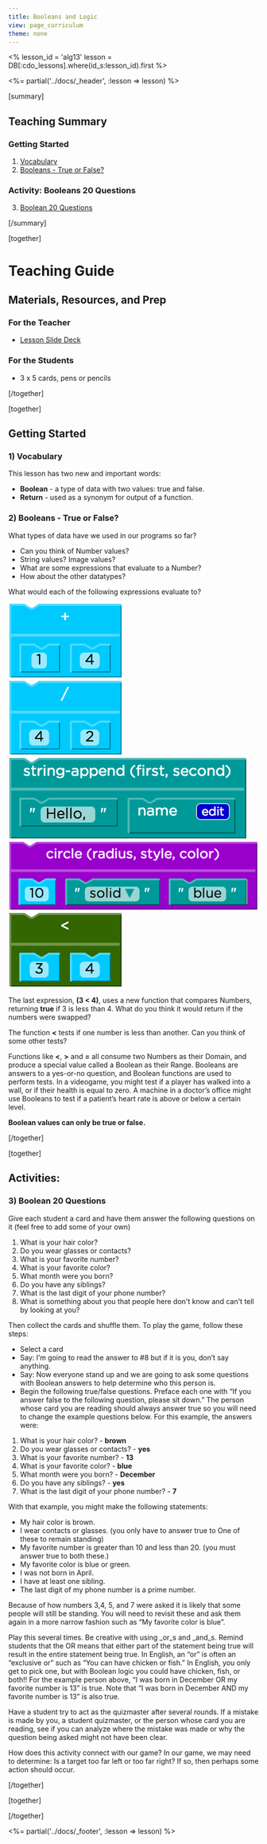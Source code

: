```yaml
---
title: Booleans and Logic
view: page_curriculum
theme: none
---
```


<%
lesson_id = 'alg13'
lesson = DB[:cdo_lessons].where(id_s:lesson_id).first
%>

<%= partial('../docs/_header', :lesson => lesson) %>

[summary]

## Teaching Summary
### **Getting Started**
 
1) [Vocabulary](#Vocab)<br/>
2) [Booleans - True or False?](#GetStarted)  

### **Activity: Booleans 20 Questions**  

3) [Boolean 20 Questions](#Activity1)   

<!--
### **Assessment**
4) [Boolean Assessment](#Assessment)
-->

[/summary]

[together]

# Teaching Guide

## Materials, Resources, and Prep

### For the Teacher
- [Lesson Slide Deck](https://docs.google.com/a/code.org/presentation/d/1lUA5nx8ILAPwjAEl70Hw0ADGflzOtX1L2pIXtNU2B0U/)

### For the Students
- 3 x 5 cards, pens or pencils

[/together]

[together]

## Getting Started


### <a name="Vocab"></a> 1) Vocabulary
This lesson has two new and important words:<br/>

- **Boolean** - a type of data with two values: true and false.
- **Return** - used as a synonym for output of a function.

### <a name="GetStarted"></a> 2) Booleans - True or False?

What types of data have we used in our programs so far?

- Can you think of Number values?
- String values? Image values?
- What are some expressions that evaluate to a Number?
- How about the other datatypes?

What would each of the following expressions evaluate to?

<img src="oneplusfour.png" style="max-width: 100%"/><br/>
<img src="fourdivtwo.png" style="max-width: 100%"/><br/>
<img src="string-append.png" style="max-width: 100%"/><br/>
<img src="circleten.png" style="max-width: 100%"/><br/>
<img src="threelessthanfour.png" style="max-width: 100%"/>

The last expression, **(3 < 4)**, uses a new function that compares Numbers, returning **true** if 3 is less than 4. What do you think it would return if the numbers were swapped?

The function **<** tests if one number is less than another. Can you think of some other tests?

Functions like **<**, **>** and **=** all consume two Numbers as their Domain, and produce a special value called a Boolean as their Range. Booleans are answers to a yes-or-no question, and Boolean functions are used to perform tests. In a videogame, you might test if a player has walked into a wall, or if their health is equal to zero. A machine in a doctor’s office might use Booleans to test if a patient’s heart rate is above or below a certain level. 

**Boolean values can only be true or false.**
 
[/together]

[together]

## Activities:
### <a name="Activity1"></a> 3) Boolean 20 Questions

Give each student a card and have them answer the following questions on it (feel free to add some of your own)

1. What is your hair color?
2. Do you wear glasses or contacts?
3. What is your favorite number?
4. What is your favorite color?
5. What month were you born?
6. Do you have any siblings?
7. What is the last digit of your phone number?
8. What is something about you that people here don't know and can't tell by looking at you?

Then collect the cards and shuffle them. To play the game, follow these steps:

 - Select a card
 - Say: I’m going to read the answer to #8 but if it is you, don’t say anything.
 - Say: Now everyone stand up and we are going to ask some questions with Boolean answers to help determine who this person is.
 - Begin the following true/false questions.  Preface each one with “If you answer false to the following question, please sit down.”  The person whose card you are reading should always answer true so you will need to change the example questions below.  For this example, the answers were:
 
1. What is your hair color? - **brown**
2. Do you wear glasses or contacts? - **yes**
3. What is your favorite number? - **13**
4. What is your favorite color? - **blue**
5. What month were you born? - **December**
6. Do you have any siblings? - **yes**
7. What is the last digit of your phone number? - **7**

With that example, you might make the following statements:

- My hair color is brown.
- I wear contacts or glasses.  (you only have to answer true to One of these to remain standing)
- My favorite number is greater than 10 and less than 20. (you must answer true to both these.)
- My favorite color is blue or green.
- I was not born in April.
- I have at least one sibling.
- The last digit of my phone number is a prime number.

Because of how numbers 3,4, 5, and 7 were asked it is likely that some people will still be standing.  You will need to revisit these and ask them again in a more narrow fashion such as “My favorite color is blue”.

Play this several times.  Be creative with using _or_s and _and_s.  Remind students that the OR means that either part of the statement being true will result in the entire statement being true.  In English, an “or” is often an “exclusive or” such as “You can have chicken or fish.”  In English, you only get to pick one, but with Boolean logic you could have chicken, fish, or both!!  For the example person above, “I was born in December OR my favorite number is 13” is true.  Note that “I was born in December AND my favorite number is 13” is also true.


Have a student try to act as the quizmaster after several rounds.  If a mistake is made by you, a student quizmaster, or the person whose card you are reading, see if you can analyze where the mistake was made or why the question being asked might not have been clear.

How does this activity connect with our game? In our game, we may need to determine: Is a target too far left or too far right?  If so, then perhaps some action should occur.

[/together]

[together]

<!--
## Assessment 
### <a name="Assessment"></a>4) Booleans Assessment

Visit [CS in Algebra Stage 13](http://studio.code.org/s/algebra/lessons/13/levels/1) in Code Studio to complete the assessments.
-->

[/together]

<%= partial('../docs/_footer', :lesson => lesson) %>